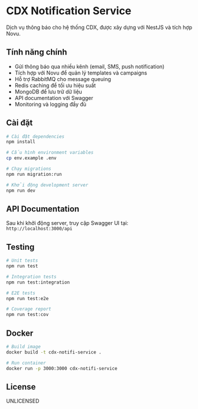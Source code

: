 # CDX Notification Service

Dịch vụ thông báo cho hệ thống CDX, được xây dựng với NestJS và tích hợp Novu.

## Tính năng chính

- Gửi thông báo qua nhiều kênh (email, SMS, push notification)
- Tích hợp với Novu để quản lý templates và campaigns
- Hỗ trợ RabbitMQ cho message queuing
- Redis caching để tối ưu hiệu suất
- MongoDB để lưu trữ dữ liệu
- API documentation với Swagger
- Monitoring và logging đầy đủ

## Cài đặt

```bash
# Cài đặt dependencies
npm install

# Cấu hình environment variables
cp env.example .env

# Chạy migrations
npm run migration:run

# Khởi động development server
npm run dev
```

## API Documentation

Sau khi khởi động server, truy cập Swagger UI tại: `http://localhost:3000/api`

## Testing

```bash
# Unit tests
npm run test

# Integration tests
npm run test:integration

# E2E tests
npm run test:e2e

# Coverage report
npm run test:cov
```

## Docker

```bash
# Build image
docker build -t cdx-notifi-service .

# Run container
docker run -p 3000:3000 cdx-notifi-service
```

## License

UNLICENSED
